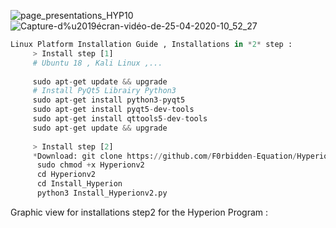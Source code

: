 ![page_presentations_HYP10](https://user-images.githubusercontent.com/59021489/80275441-80822d80-86e1-11ea-9945-565043f937f8.jpg)
![Capture-d%u2019écran-vidéo-de-25-04-2020-10_52_27](https://user-images.githubusercontent.com/59021489/80275681-28e4c180-86e3-11ea-8db8-41126997be6f.gif)
```python
Linux Platform Installation Guide , Installations in *2* step :
     > Install step [1]
     # Ubuntu 18 , Kali Linux ,...
     
     sudo apt-get update && upgrade
     # Install PyQt5 Librairy Python3
     sudo apt-get install python3-pyqt5  
     sudo apt-get install pyqt5-dev-tools
     sudo apt-get install qttools5-dev-tools
     sudo apt-get update && upgrade
     
     > Install step [2]
     *Download: git clone https://github.com/F0rbidden-Equation/Hyperion.git
      sudo chmod +x Hyperionv2
      cd Hyperionv2
      cd Install_Hyperion
      python3 Install_Hyperionv2.py
```
Graphic view for installations step2 for the Hyperion Program : 
